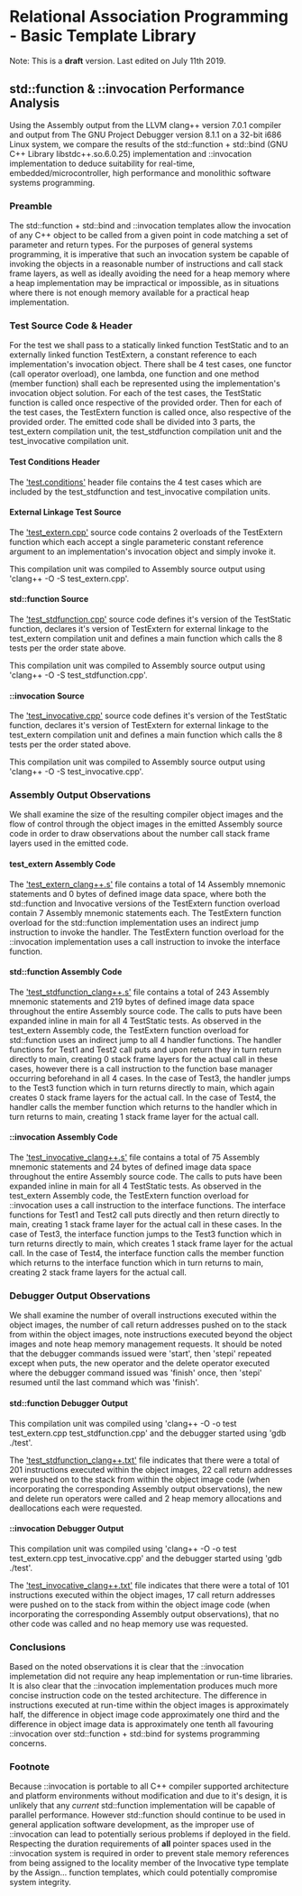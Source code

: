 # Relational Association Programming - Basic Template Library

Note: This is a **draft** version.
      Last edited on July 11th 2019.

## std::function & ::invocation Performance Analysis

Using the Assembly output from the LLVM clang++ version 7.0.1 compiler and 
output from The GNU Project Debugger version 8.1.1 on a 32-bit i686 Linux 
system, we compare the results of the std::function + std::bind (GNU C++ Library
libstdc++.so.6.0.25) implementation and ::invocation implementation to deduce 
suitability for real-time, embedded/microcontroller, high performance and 
monolithic software systems programming.

### Preamble

The std::function + std::bind and ::invocation templates allow the invocation of
any C++ object to be called from a given point in code matching a set of 
parameter and return types.  For the purposes of general systems programming, it 
is imperative that such an invocation system be capable of invoking the objects 
in a reasonable number of instructions and call stack frame layers, as well as 
ideally avoiding the need for a heap memory where a heap implementation may be 
impractical or impossible, as in situations where there is not enough
memory available for a practical heap implementation.

### Test Source Code & Header

For the test we shall pass to a statically linked function TestStatic and to an 
externally linked function TestExtern, a constant reference to each 
implementation's invocation object.  There shall be 4 test cases, one functor
(call operator overload), one lambda, one function and one method (member 
function) shall each be represented using the implementation's invocation object 
solution.  For each of the test cases, the TestStatic function is called once 
respective of the provided order.  Then for each of the test cases, the 
TestExtern function is called once, also respective of the provided order.  The 
emitted code shall be divided into 3 parts, the test_extern compilation unit, 
the test_stdfunction compilation unit and the test_invocative compilation unit.

#### Test Conditions Header

The
['test.conditions'](http://github.com/ASA1976/RAP-BTL/blob/master/test.conditions)
header file contains the 4 test cases which are included by the test_stdfunction 
and test_invocative compilation units.

#### External Linkage Test Source

The
['test_extern.cpp'](http://github.com/ASA1976/RAP-BTL/blob/master/test_extern.cpp)
source code contains 2 overloads of the TestExtern function which each accept
a single parameteric constant reference argument to an implementation's 
invocation object and simply invoke it.

This compilation unit was compiled to Assembly source output using 
'clang++ -O -S test_extern.cpp'.

#### std::function Source

The 
['test_stdfunction.cpp'](http://github.com/ASA1976/RAP-BTL/blob/master/test_stdfunction.cpp)
source code defines it's version of the TestStatic function, declares it's 
version of TestExtern for external linkage to the test_extern compilation unit
and defines a main function which calls the 8 tests per the order state above.

This compilation unit was compiled to Assembly source output using
'clang++ -O -S test_stdfunction.cpp'.

#### ::invocation Source

The
['test_invocative.cpp'](http://github.com/ASA1976/RAP-BTL/blob/master/test_invocative.cpp) 
source code defines it's version of the TestStatic function, declares it's
version of TestExtern for external linkage to the test_extern compilation unit
and defines a main function which calls the 8 tests per the order stated above.

This compilation unit was compiled to Assembly source output using
'clang++ -O -S test_invocative.cpp'.

### Assembly Output Observations

We shall examine the size of the resulting compiler object images and the flow 
of control through the object images in the emitted Assembly source code in 
order to draw observations about the number call stack frame layers used in the 
emitted code.

#### test_extern Assembly Code

The
['test_extern_clang++.s'](http://github.com/ASA1976/RAP-BTL/blob/master/test_extern_clang%2B%2B.s)
file contains a total of 14 Assembly mnemonic statements and 0 bytes of defined
image data space, where both the std::function and Invocative versions of the 
TestExtern function overload contain 7 Assembly mnemonic statements each.  The 
TestExtern function overload for the std::function implementation uses an 
indirect jump instruction to invoke the handler.  The TestExtern function 
overload for the ::invocation implementation uses a call instruction to invoke 
the interface function. 

#### std::function Assembly Code

The
['test_stdfunction_clang++.s'](http://github.com/ASA1976/RAP-BTL/blob/master/test_stdfunction_clang%2B%2B.s)
file contains a total of 243 Assembly mnemonic statements and 219 bytes of 
defined image data space throughout the entire Assembly source code.  The calls 
to puts have been expanded inline in main for all 4 TestStatic tests.  As 
observed in the test_extern Assembly code, the TestExtern function overload for 
std::function uses an indirect jump to all 4 handler functions.  The handler
functions for Test1 and Test2 call puts and upon return they in turn return 
directly to main, creating 0 stack frame layers for the actual call in these 
cases, however there is a call instruction to the function base manager 
occurring beforehand in all 4 cases.  In the case of Test3, the handler jumps to
the Test3 function which in turn returns directly to main, which again creates 0
stack frame layers for the actual call.  In the case of Test4, the handler calls 
the member function which returns to the handler which in turn returns to main, 
creating 1 stack frame layer for the actual call.

#### ::invocation Assembly Code

The
['test_invocative_clang++.s'](http://github.com/ASA1976/RAP-BTL/blob/master/test_invocative_clang%2B%2B.s)
file contains a total of 75 Assembly mnemonic statements and 24 bytes of defined 
image data space throughout the entire Assembly source code.  The calls to puts 
have been expanded inline in main for all 4 TestStatic tests.  As observed in 
the test_extern Assembly code, the TestExtern function overload for ::invocation 
uses a call instruction to the interface functions.  The interface functions for 
Test1 and Test2 call puts directly and then return directly to main, creating 1 
stack frame layer for the actual call in these cases.  In the case of Test3, the
interface function jumps to the Test3 function which in turn returns directly to
main, which creates 1 stack frame layer for the actual call.  In the case of 
Test4, the interface function calls the member function which returns to the 
interface function which in turn returns to main, creating 2 stack frame layers 
for the actual call.

### Debugger Output Observations

We shall examine the number of overall instructions executed within the object
images, the number of call return addresses pushed on to the stack from within 
the object images, note instructions executed beyond the object images and note 
heap memory management requests.  It should be noted that the debugger commands 
issued were 'start', then 'stepi' repeated except when puts, the new operator 
and the delete operator executed where the debugger command issued was 'finish'
once, then 'stepi' resumed until the last command which was 'finish'.

#### std::function Debugger Output

This compilation unit was compiled using 'clang++ -O -o test test_extern.cpp 
test_stdfunction.cpp' and the debugger started using 'gdb ./test'.

The
['test_stdfunction_clang++.txt'](http://github.com/ASA1976/RAP-BTL/blob/master/test_stdfunction_clang%2B%2B.txt)
file indicates that there were a total of 201 instructions executed within the
object images, 22 call return addresses were pushed on to the stack from within 
the object image code (when incorporating the corresponding Assembly output 
observations), the new and delete run operators were called and 2 heap memory 
allocations and deallocations each were requested.

#### ::invocation Debugger Output

This compilation unit was compiled using 'clang++ -O -o test test_extern.cpp 
test_invocative.cpp' and the debugger started using 'gdb ./test'.

The
['test_invocative_clang++.txt'](http://github.com/ASA1976/RAP-BTL/blob/master/test_invocative_clang%2B%2B.txt)
file indicates that there were a total of 101 instructions executed within the
object images, 17 call return addresses were pushed on to the stack from within 
the object image code (when incorporating the corresponding Assembly output 
observations), that no other code was called and no heap memory use was 
requested.

### Conclusions

Based on the noted observations it is clear that the ::invocation implemetation 
did not require any heap implementation or run-time libraries.  It is also clear
that the ::invocation implementation produces much more concise instruction code 
on the tested architecture.  The difference in instructions executed at run-time 
within the object images is approximately half, the difference in object image 
code approximately one third and the difference in object image data is 
approximately one tenth all favouring ::invocation over std::function + 
std::bind for systems programming concerns.

### Footnote

Because ::invocation is portable to all C++ compiler supported architecture and 
platform environments without modification and due to it's design, it is 
unlikely that any *current* std::function implementation will be capable of 
parallel performance.  However std::function should continue to be used in
general application software development, as the improper use of ::invocation
can lead to potentially serious problems if deployed in the field.  
Respecting the duration requirements of **all** pointer spaces used in the
::invocation system is required in order to prevent stale memory references
from being assigned to the locality member of the Invocative type template by
the Assign... function templates, which could potentially compromise system 
integrity.

